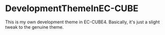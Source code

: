 # DevelopmentThemeInEC-CUBE
This is my own development theme in EC-CUBE4.
Basically, it's just a slight tweak to the genuine theme.
